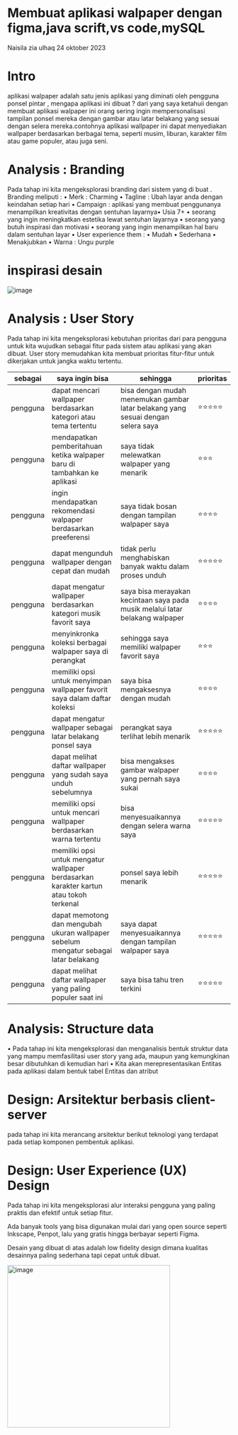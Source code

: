 # Membuat aplikasi walpaper dengan figma,java scrift,vs code,mySQL
Naisila zia ulhaq 24 oktober 2023

# Intro  
aplikasi walpaper adalah satu jenis aplikasi yang diminati oleh pengguna ponsel pintar , mengapa aplikasi ini dibuat ? dari yang saya ketahuii dengan membuat aplikasi walpaper ini  orang sering ingin  mempersonalisasi tampilan ponsel mereka dengan gambar atau latar belakang yang sesuai dengan selera mereka.contohnya aplikasi wallpaper ini dapat menyediakan wallpaper berdasarkan berbagai tema, seperti musim, liburan, karakter film atau game populer, atau juga seni.
# Analysis : Branding
Pada tahap ini kita mengeksplorasi branding dari sistem yang di buat . Branding meliputi :
• Merk : Charming
• Tagline : Ubah layar anda dengan keindahan setiap hari
• Campaign : aplikasi yang membuat penggunanya menampilkan kreativitas dengan sentuhan layarnya• Usia 7+
• seorang yang ingin meningkatkan estetika lewat sentuhan layarnya
• seorang yang butuh inspirasi dan motivasi 
• seorang yang ingin menampilkan hal baru dalam sentuhan layar
• User experience them :
• Mudah
• Sederhana 
• Menakjubkan
• Warna : Ungu purple
# inspirasi desain
![image](https://github.com/Naisilazia04/charmingweb/assets/144526940/1af6d539-efc8-47dc-aada-1d206abcdb84)

# Analysis : User Story

Pada tahap ini kita mengeksplorasi kebutuhan prioritas dari para pengguna untuk kita wujudkan sebagai fitur pada sistem atau aplikasi yang akan dibuat. User story memudahkan kita membuat prioritas fitur-fitur untuk dikerjakan untuk jangka waktu tertentu.

| sebagai | saya ingin bisa | sehingga | prioritas |
|-----|-----|-----|--------|
|pengguna|dapat mencari wallpaper berdasarkan kategori atau tema tertentu|bisa dengan mudah menemukan gambar latar belakang yang sesuai dengan selera saya|⭐⭐⭐⭐⭐|
|pengguna|mendapatkan pemberitahuan ketika walpaper baru di tambahkan ke aplikasi|saya tidak melewatkan walpaper yang menarik |⭐⭐⭐|
|pengguna|ingin mendapatkan rekomendasi walpaper berdasarkan preeferensi|saya tidak bosan dengan  tampilan walpaper saya  |⭐⭐⭐⭐|
|pengguna|dapat mengunduh wallpaper dengan cepat dan mudah|tidak perlu menghabiskan banyak waktu dalam proses unduh|⭐⭐⭐⭐⭐|
|pengguna|dapat mengatur wallpaper berdasarkan kategori musik favorit saya|saya bisa merayakan kecintaan saya pada musik melalui latar belakang walpaper|⭐⭐⭐⭐|
|pengguna|menyinkronka koleksi berbagai walpaper saya di perangkat|sehingga saya memiliki walpaper favorit saya|⭐⭐⭐|
|pengguna|memiliki opsi untuk menyimpan wallpaper favorit saya dalam daftar koleksi|saya bisa mengaksesnya dengan mudah|⭐⭐⭐⭐|
|pengguna|dapat mengatur wallpaper sebagai latar belakang ponsel saya|perangkat saya terlihat lebih menarik|⭐⭐⭐⭐⭐|
|pengguna|dapat melihat daftar wallpaper yang sudah saya unduh sebelumnya|bisa mengakses gambar walpaper yang pernah saya sukai|⭐⭐⭐⭐|
|pengguna|memiliki opsi untuk mencari wallpaper berdasarkan warna tertentu|bisa menyesuaikannya dengan selera warna saya|⭐⭐⭐⭐⭐|
|pengguna|memiliki opsi untuk mengatur wallpaper berdasarkan karakter kartun atau tokoh terkenal| ponsel saya lebih menarik|⭐⭐⭐⭐⭐|
|pengguna|dapat memotong dan mengubah ukuran wallpaper sebelum mengatur sebagai latar belakang |saya dapat menyesuaikannya dengan tampilan walpaper saya|⭐⭐⭐⭐⭐|
|pengguna|dapat melihat daftar wallpaper yang paling populer saat ini|saya bisa tahu tren terkini|⭐⭐⭐⭐⭐|

# Analysis: Structure data
• Pada tahap ini kita mengeksplorasi dan menganalisis bentuk struktur data yang mampu memfasilitasi user story yang ada, maupun yang kemungkinan besar dibutuhkan di kemudian hari
• Kita akan merepresentasikan Entitas pada aplikasi dalam bentuk tabel Entitas dan atribut

# Design: Arsitektur berbasis client-server
pada tahap ini kita merancang arsitektur berikut teknologi yang terdapat pada setiap komponen pembentuk aplikasi.

# Design: User Experience (UX) Design
Pada tahap ini kita mengeksplorasi alur interaksi pengguna yang paling praktis dan efektif untuk setiap fitur.

Ada banyak tools yang bisa digunakan mulai dari yang open source seperti Inkscape, Penpot, lalu yang gratis hingga berbayar seperti Figma.

Desain yang dibuat di atas adalah low fidelity design dimana kualitas desainnya paling sederhana tapi cepat untuk dibuat.

<img width="367" alt="image" src="https://github.com/Naisilazia04/charmingweb/assets/144526940/04161e18-96fe-45e9-bca9-1fe2c5cea004">










   

